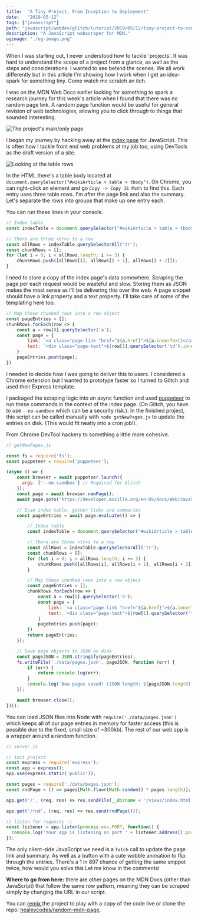 ```yaml
---
title:  "A Tiny Project, From Inception to Deployment"
date:   "2019-05-12"
tags: ["javascript"]
path: "javascript/webdev/glitch/tutorial/2019/05/12/tiny-project-to-completion.html"
description: "A JavaScript webscraper for MDN."
ogimage: "./og-image.png"
---
```


When I was starting out, I never understood how to tackle 'projects'. It was hard to understand the scope of a project from a glance, as well as the steps and considerations. I wanted to see behind the scenes. We all work differently but in this article I'm showing how I work when I get an idea-spark for something tiny. Come watch me scratch an itch.

I was on the MDN Web Docs earlier looking for something to spark a research journey for this week's article when I found that there was no random page link. A random page function would be useful for general revision of web technologies, allowing you to click through to things that sounded interesting.

![The project's main/only page](rnd-mdn-preview.png)

I began my journey by hacking away at the [index page](https://developer.mozilla.org/en-US/docs/Web/JavaScript/Index) for JavaScript. This is often how I tackle front end web problems at my job too, using DevTools as the draft version of a site.

![Looking at the table rows](index-hacking.png)

In the HTML there's a table body located at `document.querySelector("#wikiArticle > table > tbody")`. On Chrome, you can right-click an element and go `Copy -> Copy JS Path` to find this. Each entry uses three table rows. I'm after the page link and also the summary. Let's separate the rows into groups that make up one entry each.

You can run these lines in your console.

```javascript
// Index table
const indexTable = document.querySelector("#wikiArticle > table > tbody");

// There are three <tr>s to a row
const allRows = indexTable.querySelectorAll('tr');
const chunkRows = [];
for (let i = 0; i < allRows.length; i += 3) {
    chunkRows.push([allRows[i], allRows[i + 1], allRows[i + 2]]);
}
```

I need to store a copy of the index page's data somewhere. Scraping the page per each request would be wasteful and slow. Storing them as JSON makes the most sense as I'll be delivering this over the web. A page snippet should have a link property and a text property. I'll take care of some of the templating here too.

```javascript
// Map these chunked rows into a row object
const pageEntries = [];
chunkRows.forEach(row => {
    const a = row[0].querySelector('a');
    const page = {
        link: `<a class="page-link "href="${a.href}">${a.innerText}</a>`,
        text: `<div class="page-text">${row[1].querySelector('td').innerText}</div>`
    }
    pageEntries.push(page);
})
```

I needed to decide how I was going to deliver this to users. I considered a Chrome extension but I wanted to prototype faster so I turned to Glitch and used their Express template.

I packaged the scraping logic into an async function and used [puppeteer](https://github.com/GoogleChrome/puppeteer) to run these commands in the context of the index page. (On Glitch, you have to use `--no-sandbox` which can be a security risk.). In the finished project, this script can be called manually with `node getNewPages.js` to update the entries on disk. (This would fit neatly into a cron job!).

From Chrome DevTool hackery to something a little more cohesive.

```javascript
// getNewPages.js

const fs = require('fs');
const puppeteer = require('puppeteer');

(async () => {
    const browser = await puppeteer.launch({
      args: ['--no-sandbox'] // Required for Glitch
    });
    const page = await browser.newPage();
    await page.goto('https://developer.mozilla.org/en-US/docs/Web/JavaScript/Index');

    // Scan index table, gather links and summaries
    const pageEntries = await page.evaluate(() => {

        // Index table
        const indexTable = document.querySelector("#wikiArticle > table > tbody");

        // There are three <tr>s to a row
        const allRows = indexTable.querySelectorAll('tr');
        const chunkRows = [];
        for (let i = 0; i < allRows.length; i += 3) {
            chunkRows.push([allRows[i], allRows[i + 1], allRows[i + 2]]);
        }

        // Map these chunked rows into a row object
        const pageEntries = [];
        chunkRows.forEach(row => {
            const a = row[0].querySelector('a');
            const page = {
                link: `<a class="page-link "href="${a.href}">${a.innerText}</a>`,
                text: `<div class="page-text">${row[1].querySelector('td').innerText}</div>`
            }
            pageEntries.push(page);
        })
        return pageEntries;
    });

    // Save page objects to JSON on disk
    const pageJSON = JSON.stringify(pageEntries);
    fs.writeFile('./data/pages.json', pageJSON, function (err) {
        if (err) {
            return console.log(err);
        }
        console.log(`New pages saved! (JSON length: ${pageJSON.length})`);
    });

    await browser.close();
})();
```

You can load JSON files into Node with `require('./data/pages.json')` which keeps all of our page entries in memory for faster access (this is possible due to the fixed, small size of ~300kb). The rest of our web app is a wrapper around a random function.

```javascript
// server.js

// init project
const express = require('express');
const app = express();
app.use(express.static('public'));

const pages = require('./data/pages.json');
const rndPage = () => pages[Math.floor(Math.random() * pages.length)];

app.get('/', (req, res) => res.sendFile(__dirname + '/views/index.html'));

app.get('/rnd', (req, res) => res.send(rndPage()));

// listen for requests :)
const listener = app.listen(process.env.PORT, function() {
  console.log('Your app is listening on port ' + listener.address().port);
});
```

The only client-side JavaScript we need is a `fetch` call to update the page link and summary. As well as a button with a cute wobble animation to flip through the entries. There's a 1 in 897 chance of getting the same snippet twice, how would you solve this Let me know in the comments!

**Where to go from here:** there are other pages on the MDN Docs (other than JavaScript) that follow the same row pattern, meaning they can be scraped simply by changing the URL in our script.

You can [remix ](https://random-mdn-page.glitch.me/) the project to play with a copy of the code live or clone the repo: [healeycodes/random-mdn-page](https://github.com/healeycodes/random-mdn-page).